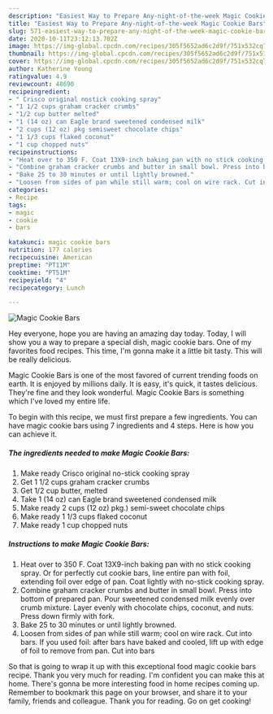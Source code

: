 ```yaml
---
description: "Easiest Way to Prepare Any-night-of-the-week Magic Cookie Bars"
title: "Easiest Way to Prepare Any-night-of-the-week Magic Cookie Bars"
slug: 571-easiest-way-to-prepare-any-night-of-the-week-magic-cookie-bars
date: 2020-10-11T23:12:13.702Z
image: https://img-global.cpcdn.com/recipes/305f5652ad6c2d9f/751x532cq70/magic-cookie-bars-recipe-main-photo.jpg
thumbnail: https://img-global.cpcdn.com/recipes/305f5652ad6c2d9f/751x532cq70/magic-cookie-bars-recipe-main-photo.jpg
cover: https://img-global.cpcdn.com/recipes/305f5652ad6c2d9f/751x532cq70/magic-cookie-bars-recipe-main-photo.jpg
author: Katherine Young
ratingvalue: 4.9
reviewcount: 48690
recipeingredient:
- " Crisco original nostick cooking spray"
- "1 1/2 cups graham cracker crumbs"
- "1/2 cup butter melted"
- "1 (14 oz) can Eagle brand sweetened condensed milk"
- "2 cups (12 oz) pkg semisweet chocolate chips"
- "1 1/3 cups flaked coconut"
- "1 cup chopped nuts"
recipeinstructions:
- "Heat over to 350 F. Coat 13X9-inch baking pan with no stick cooking spray. Or for perfectly cut cookie bars, line entire pan with foil, extending foil over edge of pan. Coat lightly with no-stick cooking spray."
- "Combine graham cracker crumbs and butter in small bowl. Press into bottom of prepared pan. Pour sweetened condensed milk evenly over crumb mixture. Layer evenly with chocolate chips, coconut, and nuts. Press down firmly with fork."
- "Bake 25 to 30 minutes or until lightly browned."
- "Loosen from sides of pan while still warm; cool on wire rack. Cut into bars. If you used foil: after bars have baked and cooled, lift up with edge of foil to remove from pan. Cut into bars"
categories:
- Recipe
tags:
- magic
- cookie
- bars

katakunci: magic cookie bars 
nutrition: 177 calories
recipecuisine: American
preptime: "PT11M"
cooktime: "PT51M"
recipeyield: "4"
recipecategory: Lunch

---
```



![Magic Cookie Bars](https://img-global.cpcdn.com/recipes/305f5652ad6c2d9f/751x532cq70/magic-cookie-bars-recipe-main-photo.jpg)

Hey everyone, hope you are having an amazing day today. Today, I will show you a way to prepare a special dish, magic cookie bars. One of my favorites food recipes. This time, I'm gonna make it a little bit tasty. This will be really delicious.

Magic Cookie Bars is one of the most favored of current trending foods on earth. It is enjoyed by millions daily. It is easy, it's quick, it tastes delicious. They're fine and they look wonderful. Magic Cookie Bars is something which I've loved my entire life.




To begin with this recipe, we must first prepare a few ingredients. You can have magic cookie bars using 7 ingredients and 4 steps. Here is how you can achieve it.

<!--inarticleads1-->

##### The ingredients needed to make Magic Cookie Bars:

1. Make ready  Crisco original no-stick cooking spray
1. Get 1 1/2 cups graham cracker crumbs
1. Get 1/2 cup butter, melted
1. Take 1 (14 oz) can Eagle brand sweetened condensed milk
1. Make ready 2 cups (12 oz) pkg.) semi-sweet chocolate chips
1. Make ready 1 1/3 cups flaked coconut
1. Make ready 1 cup chopped nuts




<!--inarticleads2-->

##### Instructions to make Magic Cookie Bars:

1. Heat over to 350 F. Coat 13X9-inch baking pan with no stick cooking spray. Or for perfectly cut cookie bars, line entire pan with foil, extending foil over edge of pan. Coat lightly with no-stick cooking spray.
1. Combine graham cracker crumbs and butter in small bowl. Press into bottom of prepared pan. Pour sweetened condensed milk evenly over crumb mixture. Layer evenly with chocolate chips, coconut, and nuts. Press down firmly with fork.
1. Bake 25 to 30 minutes or until lightly browned.
1. Loosen from sides of pan while still warm; cool on wire rack. Cut into bars. If you used foil: after bars have baked and cooled, lift up with edge of foil to remove from pan. Cut into bars




So that is going to wrap it up with this exceptional food magic cookie bars recipe. Thank you very much for reading. I'm confident you can make this at home. There's gonna be more interesting food in home recipes coming up. Remember to bookmark this page on your browser, and share it to your family, friends and colleague. Thank you for reading. Go on get cooking!

